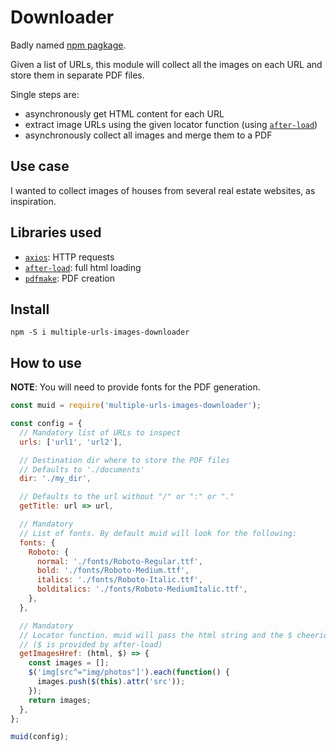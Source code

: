# Downloader

Badly named [npm pagkage](https://www.npmjs.com/package/multiple-urls-images-downloader).

Given a list of URLs, this module will collect all the images on each URL and store them in separate PDF files.

Single steps are:

- asynchronously get HTML content for each URL
- extract image URLs using the given locator function (using [`after-load`](https://www.npmjs.com/package/after-load))
- asynchronously collect all images and merge them to a PDF

## Use case

I wanted to collect images of houses from several real estate websites, as inspiration.

## Libraries used

- [`axios`](https://www.npmjs.com/package/axios): HTTP requests
- [`after-load`](https://www.npmjs.com/package/after-load): full html loading
- [`pdfmake`](https://www.npmjs.com/package/pdfmake): PDF creation

## Install

```
npm -S i multiple-urls-images-downloader
```

## How to use

**NOTE**: You will need to provide fonts for the PDF generation.

```js
const muid = require('multiple-urls-images-downloader');

const config = {
  // Mandatory list of URLs to inspect
  urls: ['url1', 'url2'],

  // Destination dir where to store the PDF files
  // Defaults to './documents'
  dir: './my_dir',

  // Defaults to the url without "/" or ":" or "."
  getTitle: url => url,

  // Mandatory
  // List of fonts. By default muid will look for the following:
  fonts: {
    Roboto: {
      normal: './fonts/Roboto-Regular.ttf',
      bold: './fonts/Roboto-Medium.ttf',
      italics: './fonts/Roboto-Italic.ttf',
      bolditalics: './fonts/Roboto-MediumItalic.ttf',
    },
  },

  // Mandatory
  // Locator function. muid will pass the html string and the $ cheerio object
  // ($ is provided by after-load)
  getImagesHref: (html, $) => {
    const images = [];
    $('img[src^="img/photos"]').each(function() {
      images.push($(this).attr('src'));
    });
    return images;
  },
};

muid(config);
```
